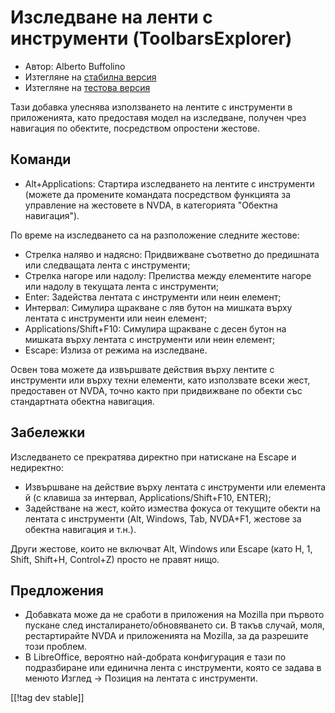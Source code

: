 # Изследване на ленти с инструменти (ToolbarsExplorer) #

* Автор: Alberto Buffolino
* Изтегляне на [стабилна версия][1]
* Изтегляне на [тестова версия][2]

Тази добавка улеснява използването на лентите с инструменти в приложенията,
като предоставя модел на изследване, получен чрез навигация по обектите,
посредством опростени жестове.

## Команди

* Alt+Applications: Стартира изследването на лентите с инструменти<br/>
(можете да промените командата посредством функцията за управление на жестовете в NVDA, в категорията "Обектна навигация").

По време на изследването са на разположение следните жестове:

* Стрелка наляво и надясно: Придвижване съответно до предишната или
  следващата лента с инструменти;
* Стрелка нагоре или надолу: Прелиства между елементите нагоре или надолу в
  текущата лента с инструменти;
* Enter: Задейства лентата с инструменти или неин елемент;
* Интервал: Симулира щракване с ляв бутон на мишката върху лентата с
  инструменти или неин елемент;
* Applications/Shift+F10: Симулира щракване с десен бутон на мишката върху
  лентата с инструменти или неин елемент;
* Escape: Излиза от режима на изследване.

Освен това можете да извършвате действия върху лентите с инструменти или
върху техни елементи, като използвате всеки жест, предоставен от NVDA, точно
както при придвижване по обекти със стандартната обектна навигация.

## Забележки

Изследването се прекратява директно при натискане на Escape и недиректно:

* Извършване на действие върху лентата с инструменти или елемента й (с
  клавиша за интервал, Applications/Shift+F10, ENTER);
* Задействане на жест, който измества фокуса от текущите обекти на лентата с
  инструменти (Alt, Windows, Tab, NVDA+F1, жестове за обектна навигация и
  т.н.).

Други жестове, които не включват Alt, Windows или Escape (като H, 1, Shift,
Shift+H, Control+Z) просто не правят нищо.

## Предложения

* Добавката може да не сработи в приложения на Mozilla при първото пускане
  след инсталирането/обновяването си. В такъв случай, моля, рестартирайте
  NVDA и приложенията на Mozilla, за да разрешите този проблем.
* В LibreOffice, вероятно най-добрата конфигурация е тази по подразбиране
  или единична лента с инструменти, която се задава в менюто Изглед ->
  Позиция на лентата с инструменти.


[[!tag dev stable]]

[1]: https://www.nvaccess.org/addonStore/legacy?file=tbx

[2]: https://www.nvaccess.org/addonStore/legacy?file=tbx-dev
